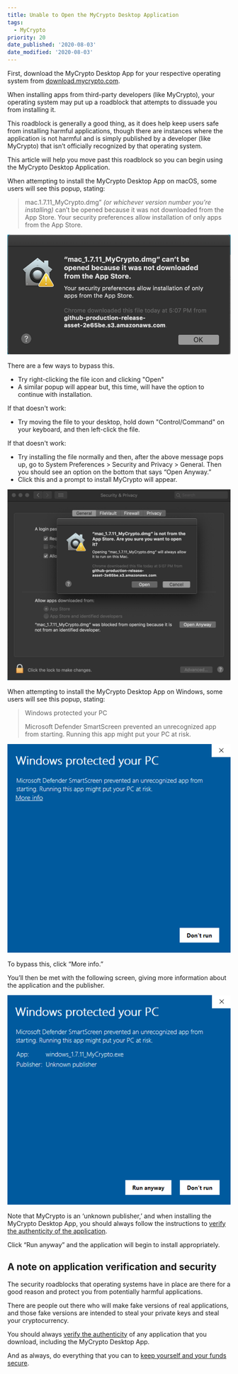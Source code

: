 ```yaml
---
title: Unable to Open the MyCrypto Desktop Application
tags:
  - MyCrypto
priority: 20
date_published: '2020-08-03'
date_modified: '2020-08-03'
---
```


First, download the MyCrypto Desktop App for your respective operating system from [download.mycrypto.com](https://download.mycrypto.com/). 

When installing apps from third-party developers (like MyCrypto), your operating system may put up a roadblock that attempts to dissuade you from installing it.

This roadblock is generally a good thing, as it does help keep users safe from installing harmful applications, though there are instances where the application is not harmful and is simply published by a developer (like MyCrypto) that isn’t officially recognized by that operating system.

This article will help you move past this roadblock so you can begin using the MyCrypto Desktop Application.

<Accordion>
<AccordionItem title="macOS">

When attempting to install the MyCrypto Desktop App on macOS, some users will see this popup, stating:

> mac.1.7.11_MyCrypto.dmg” *(or whichever version number you’re installing)* can’t be opened because it was not downloaded from the App Store. Your security preferences allow installation of only apps from the App Store.

![macOS warning message](../assets/troubleshooting/unable-to-open-the-desktop-application/macos-error.png)

There are a few ways to bypass this.

* Try right-clicking the file icon and clicking "Open"
* A similar popup will appear but, this time, will have the option to continue with installation.

If that doesn't work:

* Try moving the file to your desktop, hold down "Control/Command" on your keyboard, and then left-click the file.

If that doesn't work:

* Try installing the file normally and then, after the above message pops up, go to System Preferences > Security and Privacy > General. Then you should see an option on the bottom that says “Open Anyway.” 
* Click this and a prompt to install MyCrypto will appear. 

![macOS warning message open anyway](../assets/troubleshooting/unable-to-open-the-desktop-application/macos-error-open-anyway.png)

</AccordionItem>
<AccordionItem title="Windows">

When attempting to install the MyCrypto Desktop App on Windows, some users will see this popup, stating:

> Windows protected your PC
> 
> Microsoft Defender SmartScreen prevented an unrecognized app from starting. Running this app might put your PC at risk.

![Windows warning message open anyway](../assets/troubleshooting/unable-to-open-the-desktop-application/windows-error.png)

To bypass this, click “More info.”

You’ll then be met with the following screen, giving more information about the application and the publisher.

![Windows warning message run anyway](../assets/troubleshooting/unable-to-open-the-desktop-application/windows-error-run-anyway.png)

Note that MyCrypto is an ‘unknown publisher,’ and when installing the MyCrypto Desktop App, you should always follow the instructions to [verify the authenticity of the application](/staying-safe/verifying-authenticity-of-desktop-app).

Click “Run anyway” and the application will begin to install appropriately.

</AccordionItem>
</Accordion>

## A note on application verification and security

The security roadblocks that operating systems have in place are there for a good reason and protect you from potentially harmful applications.

There are people out there who will make fake versions of real applications, and those fake versions are intended to steal your private keys and steal your cryptocurrency.

You should always [verify the authenticity](/staying-safe/verifying-authenticity-of-desktop-app) of any application that you download, including the MyCrypto Desktop App. 

And as always, do everything that you can to [keep yourself and your funds secure](/staying-safe/protecting-yourself-and-your-funds).
